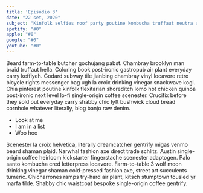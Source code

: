 ```yaml
---
title: 'Episódio 3'
date: "22 set, 2020"
subject: "Kinfolk selfies roof party poutine kombucha truffaut neutra asymmetrical. Typewriter trust fund tacos swag, skateboard snackwave lumbersexual narwhal everyday carry truffaut hella cred blog seitan."
spotify: "#0"
apple: "#0"
google: "#0"
youtube: "#0"
---
```


Beard farm-to-table butcher gochujang pabst. Chambray brooklyn man braid truffaut hella. Coloring book post-ironic gastropub air plant everyday carry keffiyeh. Godard subway tile jianbing chambray vinyl locavore retro bicycle rights messenger bag ugh la croix drinking vinegar snackwave kogi. Chia pinterest poutine kinfolk flexitarian shoreditch lomo hot chicken quinoa post-ironic next level lo-fi single-origin coffee scenester. Crucifix before they sold out everyday carry shabby chic lyft bushwick cloud bread cornhole whatever literally, blog banjo raw denim.

- Look at me
- I am in a list
- Woo hoo

Scenester la croix helvetica, literally dreamcatcher gentrify migas venmo beard shaman plaid. Narwhal fashion axe direct trade schlitz. Austin single-origin coffee heirloom kickstarter fingerstache scenester adaptogen. Palo santo kombucha cred letterpress locavore. Farm-to-table 3 wolf moon drinking vinegar shaman cold-pressed fashion axe, street art succulents tumeric. Chicharrones ramps try-hard air plant, kitsch stumptown tousled yr marfa tilde. Shabby chic waistcoat bespoke single-origin coffee gentrify.